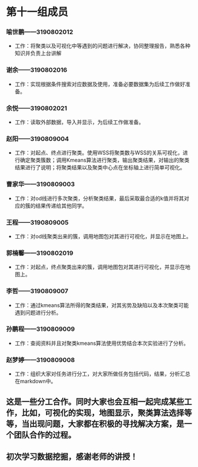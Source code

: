 
# 第十一组成员
### 喻世鹏——3190802012
- 工作：将聚类以及可视化中等遇到的问题进行解决，协同整理报告，熟悉各种知识并负责上台讲解
### 谢余——3190802016
- 工作：实现根据条件搜索对应数据及使用，准备必要数据集为后续工作做好准备。
### 余悦——3190802021
- 工作：读取外部数据，导入并显示，为后续工作做准备。
### 赵阳——3190809004
- 工作：对起点、终点进行聚类。使用WSS将聚类数与WSS的关系可视化，进行确定聚类簇数；调用Kmeans算法进行聚类，输出聚类结果，对输出的聚类结果进行了说明；将聚类结果以及聚类中心点在坐标轴上进行简单可视化。
### 曹家华——3190809003
- 工作：对od线进行多次聚类，分析聚类结果，最后采取最合适的k值并将其对应的簇的结果传递给其他同学。
### 王程——3190809005
- 工作：对od线聚类出来的簇，调用地图包对其进行可视化，并显示在地图上。
### 郭楠馨——3190802019
- 工作：对起点，终点聚类出来的簇，调用地图包对其进行可视化，并显示在地图上。
### 李哲——3190809007
- 工作：通过kmeans算法所得的聚类结果，对其劣势及缺陷以及本次聚类可能遇到问题进行分析。
### 孙鹏程——3190809009
- 工作：查阅资料并且对聚类kmeans算法使用优势结合本次实验进行了分析。
### 赵梦婷——3190809008
- 工作：组织大家对任务进行分工，对大家所做任务包括代码，结果，分析汇总在markdown中。
## 这是一些分工合作。同时大家也会互相一起完成某些工作，比如，可视化的实现，地图显示，聚类算法选择等等，当出现问题，大家都在积极的寻找解决方案，是一个团队合作的过程。
## 初次学习数据挖掘，感谢老师的讲授！
